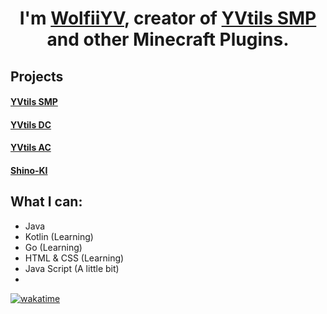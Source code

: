 <h1 align="center">I'm <a href="https://yvnetwork.de" target="_blank">WolfiiYV</a>, creator of <a href="https://yvnetwork.de/yvtils/smp" target="_blank">YVtils SMP</a> and other Minecraft Plugins.</h1>

## Projects

#### <a href="https://yvnetwork.de/yvtils/smp" target="_blank">YVtils SMP</a>
#### <a href="https://yvnetwork.de/yvtils/dc" target="_blank">YVtils DC</a>
#### <a href="https://yvnetwork.de/yvtils/ac" target="_blank">YVtils AC</a>
#### <a href="https://yvnetwork.de/shino" target="_blank">Shino-KI</a>

## What I can:

- Java
- Kotlin (Learning)
- Go (Learning)
- HTML & CSS (Learning)
- Java Script (A little bit)
- 
[![wakatime](https://wakatime.com/badge/user/645a00c5-93b5-4e36-b5a1-6393d7992128.svg?style=for-the-badge)](https://wakatime.com/@645a00c5-93b5-4e36-b5a1-6393d7992128)
